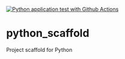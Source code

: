 [![Python application test with Github Actions](https://github.com/CollierAndAssociates/python_scaffold/actions/workflows/main.yml/badge.svg)](https://github.com/CollierAndAssociates/python_scaffold/actions/workflows/main.yml)

# python_scaffold
Project scaffold for Python
